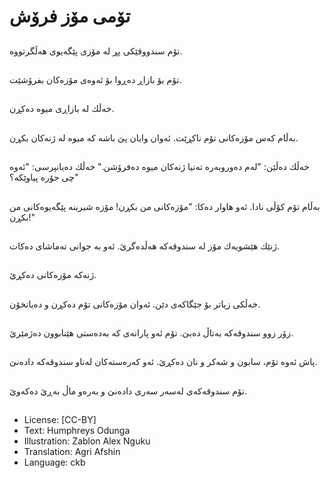# تۆمی مۆز فرۆش

##
تۆم سندووقێكی پڕ لە مۆزی پێگەیوی هەڵگرتووە.

##
تۆم بۆ بازاڕ دەڕوا بۆ ئەوەی مۆزەكان بفرۆشێت.

##
خەڵك لە بازاڕی میوە دەكڕن.

##
بەڵام كەس مۆزەكانی تۆم ناكڕێت. ئەوان وایان پێ باشه كە میوە لە ژنەكان بكڕن.

##
خەڵك دەڵێن: "لەم دەوروبەرە تەنیا ژنەكان میوە دەفرۆشن." خەڵك دەیانپرسی: "ئەوە چی جۆرە پیاوێكە؟"

##
بەڵام تۆم كۆڵی نادا. ئەو هاوار دەكا: "مۆزەكانی من بكڕن! مۆزە شیرینە پێگەیوەكانی من بكڕن!"

##
ژنێك هێشویەك مۆز لە سندوقەكە هەڵدەگرێ. ئەو بە جوانی تەماشای دەكات.

##
ژنەكە مۆزەكانی دەكڕێ.

##
خەڵكی زیاتر بۆ جێگاكەی دێن. ئەوان مۆزەكانی تۆم دەكڕن و دەیانخۆن.

##
زۆر زوو سندوقەكە بەتاڵ دەبێ. تۆم ئەو پارانەی كە بەدەستی هێنابوون دەژمێرێ.

##
پاش ئەوە تۆم، سابون و شەكر و نان دەكڕێ. ئەو كەرەستەكان لەناو سندوقەكە داده‌نێ.

##
تۆم سندوقەكەی لەسەر سەری دادەنێ و بەرەو ماڵ بەڕێ دەكەوێ.

##
* License: [CC-BY]
* Text: Humphreys Odunga
* Illustration: Zablon Alex Nguku
* Translation: Agri Afshin
* Language: ckb
